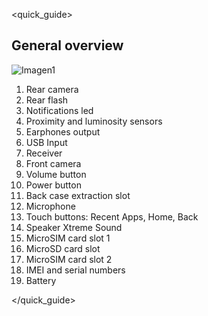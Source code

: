 <quick_guide>
## General overview

![Imagen1](http://static.energysistem.com/images/manuals/42762/576aa9453becd.jpg)

1.	Rear camera
2.	Rear flash
3.	Notifications led
4.	Proximity and luminosity sensors
5.	Earphones output
6.	USB Input
7.	Receiver
8.	Front camera
9.	Volume button
10.	Power button
11.	Back case extraction slot
12.	Microphone
13.	Touch buttons: Recent Apps, Home, Back
14.	Speaker Xtreme Sound
15.	MicroSIM card slot 1
16.	MicroSD card slot
17.	MicroSIM card slot 2
18.	IMEI and serial numbers
19.	Battery

</quick_guide>

